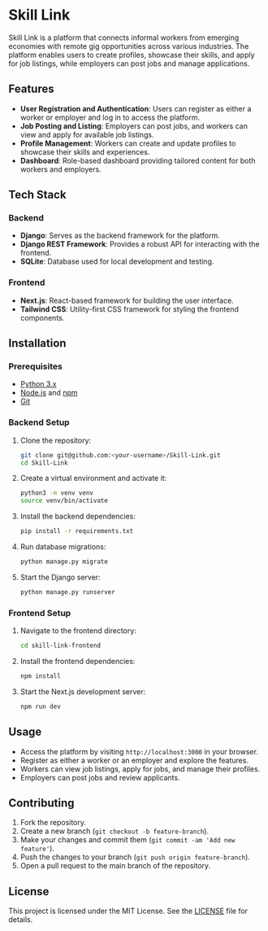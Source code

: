 
# Skill Link

Skill Link is a platform that connects informal workers from emerging economies with remote gig opportunities across various industries. The platform enables users to create profiles, showcase their skills, and apply for job listings, while employers can post jobs and manage applications.

## Features

- **User Registration and Authentication**: Users can register as either a worker or employer and log in to access the platform.
- **Job Posting and Listing**: Employers can post jobs, and workers can view and apply for available job listings.
- **Profile Management**: Workers can create and update profiles to showcase their skills and experiences.
- **Dashboard**: Role-based dashboard providing tailored content for both workers and employers.

## Tech Stack

### Backend
- **Django**: Serves as the backend framework for the platform.
- **Django REST Framework**: Provides a robust API for interacting with the frontend.
- **SQLite**: Database used for local development and testing.

### Frontend
- **Next.js**: React-based framework for building the user interface.
- **Tailwind CSS**: Utility-first CSS framework for styling the frontend components.

## Installation

### Prerequisites
- [Python 3.x](https://www.python.org/)
- [Node.js](https://nodejs.org/) and [npm](https://www.npmjs.com/)
- [Git](https://git-scm.com/)

### Backend Setup

1. Clone the repository:
   ```bash
   git clone git@github.com:<your-username>/Skill-Link.git
   cd Skill-Link
   ```

2. Create a virtual environment and activate it:
   ```bash
   python3 -m venv venv
   source venv/bin/activate
   ```

3. Install the backend dependencies:
   ```bash
   pip install -r requirements.txt
   ```

4. Run database migrations:
   ```bash
   python manage.py migrate
   ```

5. Start the Django server:
   ```bash
   python manage.py runserver
   ```

### Frontend Setup

1. Navigate to the frontend directory:
   ```bash
   cd skill-link-frontend
   ```

2. Install the frontend dependencies:
   ```bash
   npm install
   ```

3. Start the Next.js development server:
   ```bash
   npm run dev
   ```

## Usage

- Access the platform by visiting `http://localhost:3000` in your browser.
- Register as either a worker or an employer and explore the features.
- Workers can view job listings, apply for jobs, and manage their profiles.
- Employers can post jobs and review applicants.

## Contributing

1. Fork the repository.
2. Create a new branch (`git checkout -b feature-branch`).
3. Make your changes and commit them (`git commit -am 'Add new feature'`).
4. Push the changes to your branch (`git push origin feature-branch`).
5. Open a pull request to the main branch of the repository.

## License

This project is licensed under the MIT License. See the [LICENSE](LICENSE) file for details.


```

